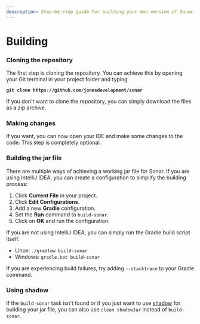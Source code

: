 ```yaml
---
description: Step-by-step guide for building your own version of Sonar.
---
```


# Building

### Cloning the repository

The first step is cloning the repository. You can achieve this by opening your Git terminal in your project folder and typing

<pre><code><strong>git clone https://github.com/jonesdevelopment/sonar
</strong></code></pre>

If you don't want to clone the repository, you can simply download the files as a zip archive.

### Making changes

If you want, you can now open your IDE and make some changes to the code. This step is completely optional.

### Building the jar file

There are multiple ways of achieving a working jar file for Sonar. If you are using IntelliJ IDEA, you can create a configuration to simplify the building process:

1. Click **Current File** in your project.
2. Click **Edit Configurations.**
3. Add a new **Gradle** configuration.
4. Set the **Run** command to `build-sonar`.
5. Click on **OK** and run the configuration.

If you are not using IntelliJ IDEA, you can simply run the Gradle build script itself.

* Linux: `./gradlew build-sonar`
* Windows: `gradle.bat build-sonar`

If you are experiencing build failures, try adding `--stacktrace` to your Gradle command.

### Using shadow

If the `build-sonar` task isn't found or if you just want to use [shadow](https://github.com/johnrengelman/shadow) for building your jar file, you can also use `clean shadowJar` instead of `build-sonar`.
